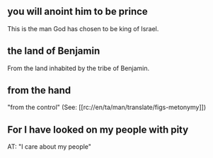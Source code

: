 ##  you will anoint him to be prince  ##

This is the man God has chosen to be king of Israel.

## the land of Benjamin ##

From the land inhabited by the tribe of Benjamin.

## from the hand ##

"from the control" (See: [[rc://en/ta/man/translate/figs-metonymy]])

## For I have looked on my people with pity ##

AT: "I care about my people"